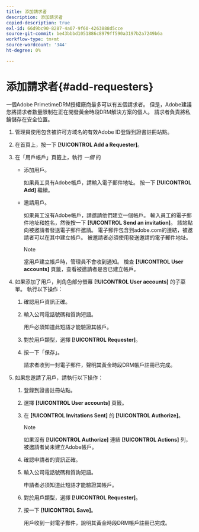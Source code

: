 ```yaml
---
title: 添加請求者
description: 添加請求者
copied-description: true
exl-id: 66d9bc90-8287-4a07-9f60-4263888d5cce
source-git-commit: be43bbbd1051886c8979ff590a3197b2a7249b6a
workflow-type: tm+mt
source-wordcount: '344'
ht-degree: 0%

---
```


# 添加請求者{#add-requesters}

一個Adobe PrimetimeDRM授權廠商最多可以有五個請求者。 但是，Adobe建議您將請求者數量限制在正在開發黃金時段DRM解決方案的個人。 請求者負責將私鑰儲存在安全位置。

1. 管理員使用包含被許可方域名的有效Adobe ID登錄到證書註冊站點。
1. 在首頁上，按一下 **[!UICONTROL Add a Requester]**。
1. 在「用戶帳戶」頁籤上，執行 *一個* 的

   * 添加用戶。

      如果員工具有Adobe帳戶，請輸入電子郵件地址。 按一下 **[!UICONTROL Add]** 繼續。
   * 邀請用戶。

      如果員工沒有Adobe帳戶，請邀請他們建立一個帳戶。 輸入員工的電子郵件地址和姓名，然後按一下 **[!UICONTROL Send an invitation]**。 該站點向被邀請者發送電子郵件邀請。 電子郵件包含到adobe.com的連結，被邀請者可以在其中建立帳戶。 被邀請者必須使用發送邀請的電子郵件地址。

      >[!NOTE]
      >
      >當用戶建立帳戶時，管理員不會收到通知。 檢查 **[!UICONTROL User accounts]** 頁籤，查看被邀請者是否已建立帳戶。

1. 如果添加了用戶，則角色部分螢幕 **[!UICONTROL User accounts]** 的子菜單。 執行以下操作：

   1. 確認用戶資訊正確。
   1. 輸入公司電話號碼和質詢短語。

      用戶必須知道此短語才能驗證其帳戶。
   1. 對於用戶類型，選擇 **[!UICONTROL Requester]**。
   1. 按一下「保存」。

      請求者收到一封電子郵件，聲明其黃金時段DRM帳戶註冊已完成。

1. 如果您邀請了用戶，請執行以下操作：

   1. 登錄到證書註冊站點。
   1. 選擇 **[!UICONTROL User accounts]** 頁籤。
   1. 在 **[!UICONTROL Invitations Sent]** 的 **[!UICONTROL Authorize]**。

      >[!NOTE]
      >
      >如果沒有 **[!UICONTROL Authorize]** 連結 **[!UICONTROL Actions]** 列，被邀請者尚未建立Adobe帳戶。

   1. 確認申請者的資訊正確。
   1. 輸入公司電話號碼和質詢短語。

      申請者必須知道此短語才能驗證其帳戶。
   1. 對於用戶類型，選擇 **[!UICONTROL Requester]**。
   1. 按一下 **[!UICONTROL Save]**。

      用戶收到一封電子郵件，說明其黃金時段DRM帳戶註冊已完成。
